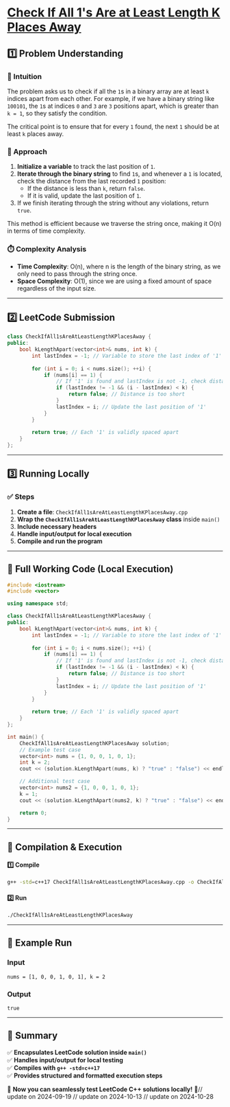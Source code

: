 # **[Check If All 1's Are at Least Length K Places Away](https://leetcode.com/problems/check-if-all-1s-are-at-least-length-k-places-away/description/)**  

## **1️⃣ Problem Understanding**  
### **📌 Intuition**  
The problem asks us to check if all the `1`s in a binary array are at least `k` indices apart from each other. For example, if we have a binary string like `100101`, the `1`s at indices `0` and `3` are `3` positions apart, which is greater than `k = 1`, so they satisfy the condition. 

The critical point is to ensure that for every `1` found, the next `1` should be at least `k` places away. 

### **🚀 Approach**  
1. **Initialize a variable** to track the last position of `1`.
2. **Iterate through the binary string** to find `1`s, and whenever a `1` is located, check the distance from the last recorded `1` position:
   - If the distance is less than `k`, return `false`.
   - If it is valid, update the last position of `1`.
3. If we finish iterating through the string without any violations, return `true`.

This method is efficient because we traverse the string once, making it O(n) in terms of time complexity.

### **⏱️ Complexity Analysis**  
- **Time Complexity**: O(n), where n is the length of the binary string, as we only need to pass through the string once.
- **Space Complexity**: O(1), since we are using a fixed amount of space regardless of the input size.

---  

## **2️⃣ LeetCode Submission**  
```cpp
class CheckIfAll1sAreAtLeastLengthKPlacesAway {
public:
    bool kLengthApart(vector<int>& nums, int k) {
        int lastIndex = -1; // Variable to store the last index of '1'
        
        for (int i = 0; i < nums.size(); ++i) {
            if (nums[i] == 1) {
                // If '1' is found and lastIndex is not -1, check distance
                if (lastIndex != -1 && (i - lastIndex) < k) {
                    return false; // Distance is too short
                }
                lastIndex = i; // Update the last position of '1'
            }
        }
        
        return true; // Each '1' is validly spaced apart
    }
};  
```  

---  

## **3️⃣ Running Locally**  
### **✅ Steps**  
1. **Create a file**: `CheckIfAll1sAreAtLeastLengthKPlacesAway.cpp`  
2. **Wrap the `CheckIfAll1sAreAtLeastLengthKPlacesAway` class** inside `main()`  
3. **Include necessary headers**  
4. **Handle input/output for local execution**  
5. **Compile and run the program**  

---  

## **📝 Full Working Code (Local Execution)**  
```cpp
#include <iostream>
#include <vector>

using namespace std;

class CheckIfAll1sAreAtLeastLengthKPlacesAway {
public:
    bool kLengthApart(vector<int>& nums, int k) {
        int lastIndex = -1; // Variable to store the last index of '1'
        
        for (int i = 0; i < nums.size(); ++i) {
            if (nums[i] == 1) {
                // If '1' is found and lastIndex is not -1, check distance
                if (lastIndex != -1 && (i - lastIndex) < k) {
                    return false; // Distance is too short
                }
                lastIndex = i; // Update the last position of '1'
            }
        }
        
        return true; // Each '1' is validly spaced apart
    }
};

int main() {
    CheckIfAll1sAreAtLeastLengthKPlacesAway solution;
    // Example test case
    vector<int> nums = {1, 0, 0, 1, 0, 1};
    int k = 2;
    cout << (solution.kLengthApart(nums, k) ? "true" : "false") << endl; // Expected output: true

    // Additional test case
    vector<int> nums2 = {1, 0, 0, 1, 0, 1};
    k = 1;
    cout << (solution.kLengthApart(nums2, k) ? "true" : "false") << endl; // Expected output: false

    return 0;
}
```  

---  

## **🔧 Compilation & Execution**  
#### **1️⃣ Compile**  
```bash
g++ -std=c++17 CheckIfAll1sAreAtLeastLengthKPlacesAway.cpp -o CheckIfAll1sAreAtLeastLengthKPlacesAway
```  

#### **2️⃣ Run**  
```bash
./CheckIfAll1sAreAtLeastLengthKPlacesAway
```  

---  

## **🎯 Example Run**  
### **Input**  
```
nums = [1, 0, 0, 1, 0, 1], k = 2
```  
### **Output**  
```
true
```  

---  

## **📌 Summary**  
✅ **Encapsulates LeetCode solution inside `main()`**  
✅ **Handles input/output for local testing**  
✅ **Compiles with `g++ -std=c++17`**  
✅ **Provides structured and formatted execution steps**  

🚀 **Now you can seamlessly test LeetCode C++ solutions locally!** 🚀// update on 2024-09-19
// update on 2024-10-13
// update on 2024-10-28

